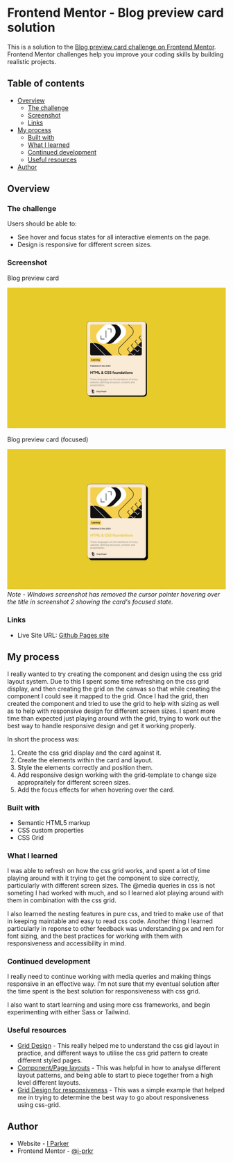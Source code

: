 # Frontend Mentor - Blog preview card solution

This is a solution to the [Blog preview card challenge on Frontend Mentor](https://www.frontendmentor.io/challenges/blog-preview-card-ckPaj01IcS). Frontend Mentor challenges help you improve your coding skills by building realistic projects.

## Table of contents

- [Overview](#overview)
  - [The challenge](#the-challenge)
  - [Screenshot](#screenshot)
  - [Links](#links)
- [My process](#my-process)
  - [Built with](#built-with)
  - [What I learned](#what-i-learned)
  - [Continued development](#continued-development)
  - [Useful resources](#useful-resources)
- [Author](#author)

## Overview

### The challenge

Users should be able to:

- See hover and focus states for all interactive elements on the page.
- Design is responsive for different screen sizes.

### Screenshot

Blog preview card

![Sreenshot (unfocused)](./assets/images/screenshot1.jpg)

Blog preview card (focused)

![Screenshot (focused)](./assets/images/screenshot2-focused.jpg)
_Note - Windows screenshot has removed the cursor pointer hovering over the title in screenshot 2 showing the card's focused state._

### Links

- Live Site URL: [Github Pages site](https://i-prkr.github.io/blog-preview-card/)

## My process

I really wanted to try creating the component and design using the css grid layout system. Due to this I spent some time refreshing on the css grid display, and then creating the grid on the canvas so that while creating the component I could see it mapped to the grid. Once I had the grid, then created the component and tried to use the grid to help with sizing as well as to help with responsive design for different screen sizes. I spent more time than expected just playing around with the grid, trying to work out the best way to handle responsive design and get it working properly.

In short the process was:

1. Create the css grid display and the card against it.
2. Create the elements within the card and layout.
3. Style the elements correctly and position them.
4. Add responsive design working with the grid-template to change size appropraitely for different screen sizes.
5. Add the focus effects for when hovering over the card.

### Built with

- Semantic HTML5 markup
- CSS custom properties
- CSS Grid

### What I learned

I was able to refresh on how the css grid works, and spent a lot of time playing around with it trying to get the component to size correctly, particularly with different screen sizes. The @media queries in css is not someting I had worked with much, and so I learned alot playing around with them in combination with the css grid.

I also learned the nesting features in pure css, and tried to make use of that in keeping maintable and easy to read css code. Another thing I learned particularly in reponse to other feedback was understanding px and rem for font sizing, and the best practices for working with them with responsiveness and accessibility in mind.

### Continued development

I really need to continue working with media queries and making things responsive in an effective way. I'm not sure that my eventual solution after the time spent is the best solution for responsiveness with css grid.

I also want to start learning and using more css frameworks, and begin experimenting with either Sass or Tailwind.

### Useful resources

- [Grid Design](https://elementor.com/blog/grid-design/) - This really helped me to understand the css gid layout in practice, and different ways to utilise the css grid pattern to create different styled pages.
- [Component/Page layouts](https://ishadeed.com/article/thinking-like-a-front-end-developer/) - This was helpful in how to analyse different layout patterns, and being able to start to piece together from a high level different layouts.
- [Grid Design for responsiveness](https://dev.to/jonstodle/responsive-layout-with-css-grid-part-1-grid-areas-5632) - This was a simple example that helped me in trying to determine the best way to go about responsiveness using css-grid.

## Author

- Website - [I Parker](https://github.com/i-prkr)
- Frontend Mentor - [@i-prkr](https://www.frontendmentor.io/profile/i-prkr)
